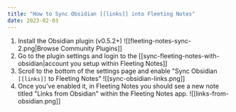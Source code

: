 ```yaml
---
title: "How to Sync Obsidian [[links]] into Fleeting Notes"
date: 2023-02-03
---
```

1. Install the Obsidian plugin (v0.5.2+)
![[fleeting-notes-sync-2.png|Browse Community Plugins]]
2. Go to the plugin settings and login to the [[sync-fleeting-notes-with-obsidian|account you setup within Fleeting Notes]]
3. Scroll to the bottom of the settings page and enable "Sync Obsidian `[[links]]` to Fleeting Notes"
![[sync-obsidian-links.png]]
4. Once you've enabled it, in Fleeting Notes you should see a new note titled "Links from Obsidian" within the Fleeting Notes app.
![[links-from-obsidian.png]]